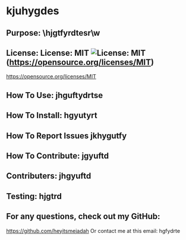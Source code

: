 
  # kjuhygdes
  ## Purpose: \hjgtfyrdtesr\w
  ## License: License: MIT ![License: MIT](https://img.shields.io/badge/License-MIT-yellow.svg)(https://opensource.org/licenses/MIT)
  https://opensource.org/licenses/MIT
  ## How To Use: jhguftydrtse
  ## How To Install: hgyutyrt
  ## How To Report Issues jkhygutfy
  ## How To Contribute: jgyuftd
  ## Contributers: jhgyuftd
  ## Testing: hjgtrd
  ## For any questions, check out my GitHub: 
  https://github.com/heyitsmejadah
  Or contact me at this email: hgfydrte
